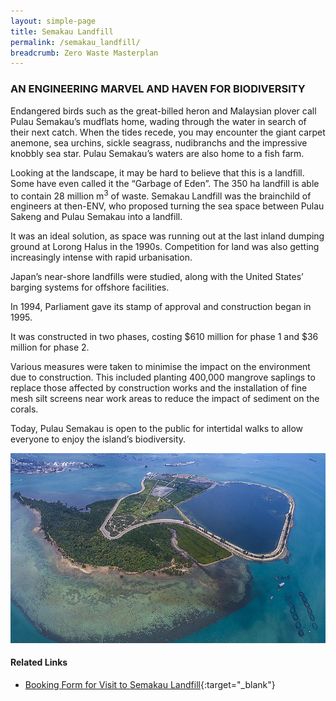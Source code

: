 ```yaml
---
layout: simple-page
title: Semakau Landfill
permalink: /semakau_landfill/
breadcrumb: Zero Waste Masterplan
---
```


### AN ENGINEERING MARVEL AND HAVEN FOR BIODIVERSITY

Endangered birds such as the great-billed
heron and Malaysian plover call Pulau
Semakau’s mudflats home, wading through
the water in search of their next catch.
When the tides recede, you may encounter
the giant carpet anemone, sea urchins, sickle
seagrass, nudibranchs and the impressive
knobbly sea star. Pulau Semakau’s waters are
also home to a fish farm.

Looking at the landscape, it may be hard to
believe that this is a landfill. Some have even
called it the “Garbage of Eden”. The 350 ha
landfill is able to contain 28 million m<sup>3</sup> of
waste. Semakau Landfill was the brainchild of
engineers at then-ENV, who proposed turning
the sea space between Pulau Sakeng and
Pulau Semakau into a landfill.

It was an ideal solution, as space was running
out at the last inland dumping ground at
Lorong Halus in the 1990s. Competition for
land was also getting increasingly intense
with rapid urbanisation.

Japan’s near-shore landfills were studied,
along with the United States’ barging systems
for offshore facilities.

In 1994, Parliament gave its stamp of
approval and construction began in 1995.

It was constructed in two phases, costing
$610 million for phase 1 and $36 million for
phase 2.

Various measures were taken to minimise
the impact on the environment due to
construction. This included planting 400,000
mangrove saplings to replace those affected
by construction works and the installation
of fine mesh silt screens near work areas to
reduce the impact of sediment on the corals.

Today, Pulau Semakau is open to the public
for intertidal walks to allow everyone to enjoy
the island’s biodiversity.

![Semakau Landfill](/images/ch1_semakau_infographic.jpg)

#### Related Links

* [Booking Form for Visit to Semakau Landfill](https://www.nea.gov.sg/e-services-forms/forms/booking-form-for-visit-to-nea-s-incineration-plants-and-semakau-landfill){:target="_blank"}

